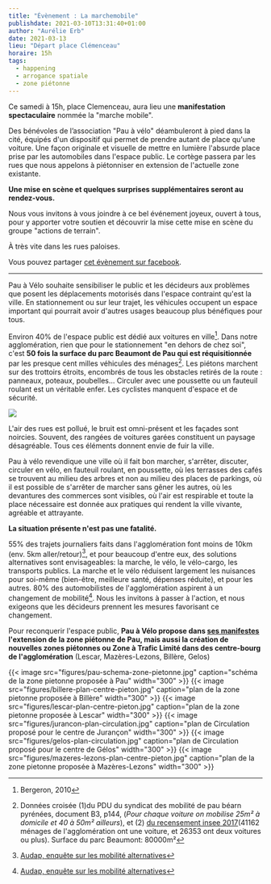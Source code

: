 ```yaml
---
title: "Évènement : La marchemobile"
publishdate: 2021-03-10T13:31:40+01:00
author: "Aurélie Erb"
date: 2021-03-13
lieu: "Départ place Clémenceau"
horaire: 15h
tags:
  - happening
  - arrogance spatiale
  - zone piétonne
---
```

Ce samedi à 15h, place Clemenceau, aura lieu une **manifestation spectaculaire** nommée la "marche mobile".

<!--more-->

Des bénévoles de l’association "Pau à vélo" déambuleront à pied dans la cité, équipés d'un dispositif qui permet de prendre autant de place qu'une voiture. Une façon originale et visuelle de mettre en lumière l'absurde place prise par les automobiles dans l'espace public. Le cortège passera par les rues que nous appelons à piétonniser en extension de l'actuelle zone existante.

**Une mise en scène et quelques surprises supplémentaires seront au rendez-vous.**

Nous vous invitons à vous joindre à ce bel événement joyeux, ouvert à tous, pour y apporter votre soutien et découvrir la mise cette mise en scène du groupe "actions de terrain".

À très vite dans les rues paloises.

Vous pouvez partager [cet évènement sur facebook].

___

Pau à Vélo souhaite sensibiliser le public et les décideurs aux problèmes que posent les déplacements motorisés dans l'espace contraint qu'est la ville. En stationnement ou sur leur trajet, les véhicules occupent un espace important qui pourrait avoir d'autres usages beaucoup plus bénéfiques pour tous.

Environ 40% de l'espace public est dédié aux voitures en ville[^1]. Dans notre agglomération, rien que pour le stationnement "en dehors de chez soi", c'est **50 fois la surface du parc Beaumont de Pau qui est réquisitionnée** par les presque cent milles véhicules des ménages[^2]. Les piétons marchent sur des trottoirs étroits, encombrés de tous les obstacles retirés de la route : panneaux, poteaux, poubelles... Circuler avec une poussette ou un fauteuil roulant est un véritable enfer. Les cyclistes manquent d'espace et de sécurité.

![](occupation-espace-public.jpg)

L'air des rues est pollué, le bruit est omni-présent et les façades sont noircies. Souvent, des rangées de voitures garées constituent un paysage désagréable. Tous ces éléments donnent envie de fuir la ville.

Pau à vélo revendique une ville où il fait bon marcher, s'arrêter, discuter, circuler en vélo, en fauteuil roulant, en poussette, où les terrasses des cafés se trouvent au milieu des arbres et non au milieu des places de parkings, où il est possible de s'arrêter de marcher sans gêner les autres, où les devantures des commerces sont visibles, où l'air est respirable et toute la place nécessaire est donnée aux pratiques qui rendent la ville vivante, agréable et attrayante. 

**La situation présente n'est pas une fatalité.**

55% des trajets journaliers faits dans l'agglomération font moins de 10km (env. 5km aller/retour)[^3], et pour beaucoup d'entre eux, des solutions alternatives sont envisageables: la marche, le vélo, le vélo-cargo, les transports publics. La marche et le vélo réduisent largement les nuisances pour soi-même (bien-être, meilleure santé, dépenses réduite), et pour les autres. 80% des automobilistes de l'agglomération aspirent à un changement de mobilité[^3]. Nous les invitons à passer à l'action, et nous exigeons que les décideurs prennent les mesures favorisant ce changement.


Pour reconquerir l'espace public, **Pau à Vélo propose dans [ses manifestes] l'extension de la zone piétonne de Pau, mais aussi la création de nouvelles zones piétonnes ou Zone à Trafic Limité dans des centre-bourg de l'agglomération** (Lescar, Mazères-Lezons, Billère, Gelos)

<div class="gallery">

{{< image src="figures/pau-schema-zone-pietonne.jpg" caption="schéma de la zone pietonne proposée à Pau" width="300" >}}
{{< image src="figures/billere-plan-centre-pieton.jpg" caption="plan de la zone pietonne proposée à Billère" width="300" >}}
{{< image src="figures/lescar-plan-centre-pieton.jpg" caption="plan de la zone pietonne proposée à Lescar" width="300" >}}
{{< image src="figures/jurancon-plan-circulation.jpg" caption="plan de Circulation proposé pour le centre de Jurançon" width="300" >}}
{{< image src="figures/gelos-plan-circulation.jpg" caption="plan de Circulation proposé pour le centre de Gélos" width="300" >}}
{{< image src="figures/mazeres-lezons-plan-centre-pieton.jpg" caption="plan de la zone pietonne proposée à Mazères-Lezons" width="300" >}}

</div>



[^1]: Bergeron, 2010
[^2]: Données croisée (1)du PDU du syndicat des mobilité de pau béarn pyrénées, document B3, p144, (_Pour chaque voiture on mobilise 25m² à domicile et 40 à 50m² ailleurs_), et (2) [du recensement insee 2017](https://www.insee.fr/fr/statistiques/2011101?geo=EPCI-200067254#figure-3-12)(41162 ménages de l'agglomération ont une voiture, et 26353 ont deux voitures ou plus). Surface du parc Beaumont: 80000m²
[^3]: [Audap, enquête sur les mobilité alternatives](https://www.audap.org/?Publications_et_Ressources-Etudes-Etudes_en_detail&etudes=comment_voyez_vous_la_marche_le_velo_et_le_bus_dans_l_agglo_paloise)


[ses manifestes]: http://www.pauavelo.fr/blog/2020/municipales-2020-nos-manifestes/
[cet évènement sur facebook]: https://fb.me/e/6hnIOuMxU

